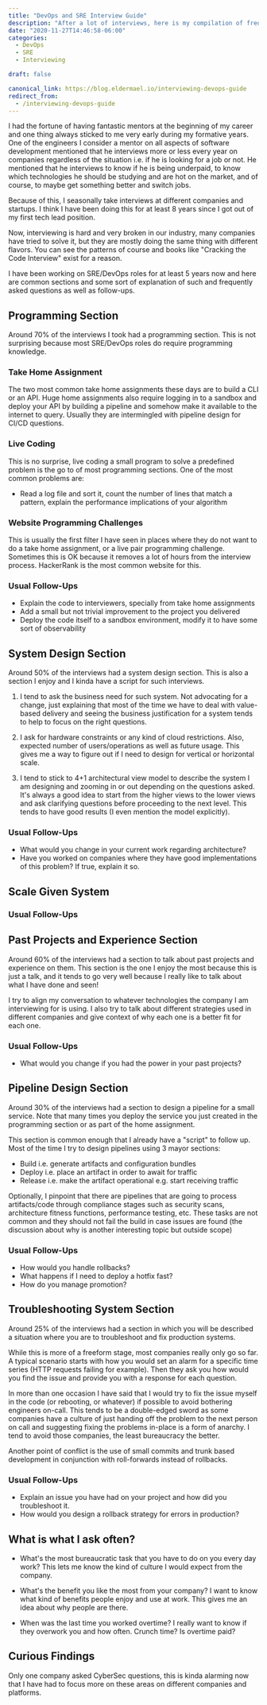 ```yaml
---
title: "DevOps and SRE Interview Guide"
description: "After a lot of interviews, here is my compilation of frequently asked questions and sections"
date: "2020-11-27T14:46:58-06:00"
categories: 
  - DevOps
  - SRE  
  - Interviewing

draft: false

canonical_link: https://blog.eldermael.io/interviewing-devops-guide
redirect_from:
  - /interviewing-devops-guide
---
```


I had the fortune of having fantastic mentors at the beginning of my career and one thing always sticked to me very
early during my formative years. One of the engineers I consider a mentor on all aspects of software development 
mentioned that he interviews more or less every year on companies regardless of the situation i.e. if he is looking
for a job or not. He mentioned that he interviews to know if he is being underpaid, to know which technologies he should
be studying and are hot on the market, and of course, to maybe get something better and switch jobs.

Because of this, I seasonally take interviews at different companies and startups. I think I have been doing this
for at least 8 years since I got out of my first tech lead position.

Now, interviewing is hard and very broken in our industry, many companies have tried to solve it, but they are mostly
doing the same thing with different flavors. You can see the patterns of course and books like "Cracking the Code 
Interview" exist for a reason.

I have been working on SRE/DevOps roles for at least 5 years now and here are common sections and some sort of
explanation of such and frequently asked questions as well as follow-ups.

## Programming Section

Around 70% of the interviews I took had a programming section. This is not surprising because most SRE/DevOps roles do
require programming knowledge.

### Take Home Assignment

The two most common take home assignments these days are to build a CLI or an API. Huge home assignments also require
logging in to a sandbox and deploy your API by building a pipeline and somehow make it available to the internet to
query. Usually they are intermingled with pipeline design for CI/CD questions.

### Live Coding

This is no surprise, live coding a small program to solve a predefined problem is the go to of most programming 
sections. One of the most common problems are:

- Read a log file and sort it, count the number of lines that match a pattern, explain the performance implications
  of your algorithm

### Website Programming Challenges

This is usually the first filter I have seen in places where they do not want to do a take home assignment, or a live
pair programming challenge. Sometimes this is OK because it removes a lot of hours from the interview process. 
HackerRank is the most common website for this.

### Usual Follow-Ups

- Explain the code to interviewers, specially from take home assignments
- Add a small but not trivial improvement to the project you delivered
- Deploy the code itself to a sandbox environment, modify it to have some sort of observability

## System Design Section

Around 50% of the interviews had a system design section. This is also a section I enjoy and I kinda have a script for
such interviews.

1. I tend to ask the business need for such system. Not advocating for a change, just explaining that most of the time
   we have to deal with value-based delivery and seeing the business justification for a system tends to help to focus
   on the right questions.
   
1. I ask for hardware constraints or any kind of cloud restrictions. Also, expected number of users/operations as well
   as future usage. This gives me a way to figure out if I need to design for vertical or horizontal scale.
   
1. I tend to stick to 4+1 architectural view model to describe the system I am designing and zooming in or out depending
   on the questions asked. It's always a good idea to start from the higher views to the lower views and ask clarifying
   questions before proceeding to the next level. This tends to have good results (I even mention the model explicitly).

### Usual Follow-Ups

- What would you change in your current work regarding architecture?
- Have you worked on companies where they have good implementations of this problem? If true, explain it so.

## Scale Given System

### Usual Follow-Ups

## Past Projects and Experience Section

Around 60% of the interviews had a section to talk about past projects and experience on them. This section is the one
I enjoy the most because this is just a talk, and it tends to go very well because I really like to talk about what I
have done and seen!

I try to align my conversation to whatever technologies the company I am interviewing for is using. I also try to talk
about different strategies used in different companies and give context of why each one is a better fit for each one.


### Usual Follow-Ups

- What would you change if you had the power in your past projects?

## Pipeline Design Section

Around 30% of the interviews had a section to design a pipeline for a small service. Note that many times you deploy
the service you just created in the programming section or as part of the home assignment.

This section is common enough that I already have a "script" to follow up. Most of the time I try to design pipelines
using 3 mayor sections:

- Build i.e. generate artifacts and configuration bundles
- Deploy i.e. place an artifact in order to await for traffic
- Release i.e. make the artifact operational e.g. start receiving traffic

Optionally, I pinpoint that there are pipelines that are going to process artifacts/code through compliance stages
such as security scans, architecture fitness functions, performance testing, etc. These tasks are not common and
they should not fail the build in case issues are found (the discussion about why is another interesting topic but
outside scope)

### Usual Follow-Ups

- How would you handle rollbacks?
- What happens if I need to deploy a hotfix fast?
- How do you manage promotion?

## Troubleshooting System Section

Around 25% of the interviews had a section in which you will be described a situation where you are to troubleshoot and
fix production systems.

While this is more of a freeform stage, most companies really only go so far. A typical scenario starts with how you
would set an alarm for a specific time series (HTTP requests failing for example). Then they ask you how would you
find the issue and provide you with a response for each question.

In more than one occasion I have said that I would try to fix the issue myself in the code (or rebooting, or whatever)
if possible to avoid bothering engineers on-call. This tends to be a double-edged sword as some companies have a culture
of just handing off the problem to the next person on call and suggesting fixing the problems in-place is a form of
anarchy. I tend to avoid those companies, the least bureaucracy the better.

Another point of conflict is the use of small commits and trunk based development in conjunction with roll-forwards
instead of rollbacks.


### Usual Follow-Ups

- Explain an issue you have had on your project and how did you troubleshoot it.
- How would you design a rollback strategy for errors in production?

## What is what I ask often?

- What's the most bureaucratic task that you have to do on you every day work? This lets me know the kind of culture I 
  would expect from the company.

- What's the benefit you like the most from your company? I want to know what kind of benefits people enjoy and use at
  work. This gives me an idea about why people are there.
  
- When was the last time you worked overtime? I really want to know if they overwork you and how often. Crunch time? Is
  overtime paid?

## Curious Findings

Only one company asked CyberSec questions, this is kinda alarming now that I have had to focus more on these areas
on different companies and platforms.